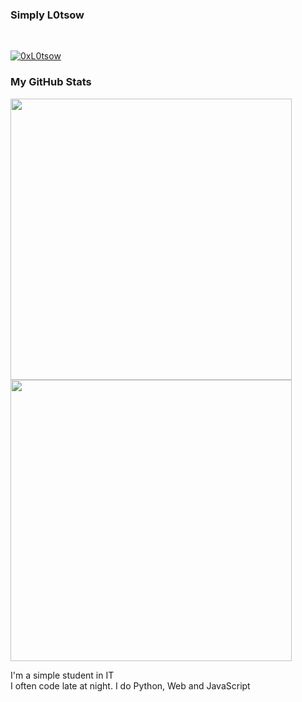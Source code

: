 ### Simply L0tsow
<br>

<p align="left"> <a href="https://twitter.com/0xL0tsow" target="blank"><img src="https://img.shields.io/twitter/follow/0xL0tsow?logo=twitter&style=for-the-badge" alt="0xL0tsow" /></a> </p>



### My GitHub Stats 


<img src="https://github-readme-stats.vercel.app/api?username=L0tsow&show_icons=true&count_private=true&hide_border=true&include_all_commits=true&theme=synthwave" style="width : 450px;"/>

<img src="https://github-readme-stats.vercel.app/api/top-langs/?username=L0tsow&layout=compact&theme=synthwave&hide_border=true" style="width : 450px;"/>

<p>I'm a simple student in IT <br>
I often code late at night. I do Python, Web and JavaScript</p>

